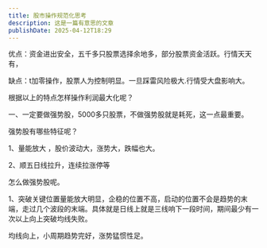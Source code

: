 ```yaml
---
title: 股市操作规范化思考
description: 这是一篇有意思的文章
publishDate: 2025-04-12T18:29
---
```

优点：资金进出安全，五千多只股票选择余地多，部分股票资金活跃。行情天天有，

缺点：t加零操作，股票人为控制明显。一旦踩雷风险极大.行情受大盘影响大。

根据以上的特点怎样操作利润最大化呢？

一、一定要做强势股，5000多只股票，不做强势股就是耗死，这一点最重要。

强势股有哪些特征呢？

1、量能放大 ，股价波动大，涨势大，跌幅也大。

2、顺五日线拉升，连续拉涨停等

怎么做强势股呢。

1、突破关键位置量能放大明显，企稳的位置不高，启动的位置不会是趋势的末端，走过几个波段的末端。具体就是日线上就是三线响下一段时间，期间最少有一次以上向上突破均线失败。

均线向上，小周期趋势完好，涨势猛惯性足。
